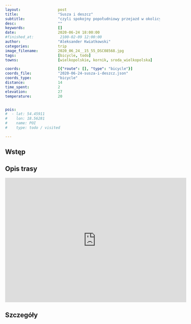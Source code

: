 ```yaml
---
layout:                 post
title:                  "Susza i deszcz"
subtitle:               "czyli spokojny popołudniowy przejazd w okolicy Środy Wielkopolskiej"
desc:                   ""
keywords:               []
date:                   2020-06-24 18:00:00
#finished_at:            2100-02-09 12:00:00
author:                 "Aleksander Kwiatkowski"
categories:             trip
image_filename:         2020_06_24__15_55_DSC08568.jpg
tags:                   [bicycle, todo]
towns:                  [wielkopolskie, kornik, sroda_wielkopolska]

coords:                 [{"route": [], "type": "bicycle"}]
coords_file:            "2020-06-24-susza-i-deszcz.json"
coords_type:            "bicycle"
distance:               14
time_spent:             2
elevation:              27
temperature:            20


pois:
#  - lat: 54.45911
#    lon: 18.56281
#    name: POI
#    type: todo / visited

---
```



## Wstęp

## Opis trasy

<iframe height='405' width='590' frameborder='0' allowtransparency='true' scrolling='no' src='https://www.strava.com/activities/3664838469/embed/ad93d6fd795fd21d012f09a744db68cd522d304e'></iframe>

## Szczegóły
